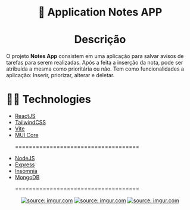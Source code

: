 <h1 align="center"> 
  🚀 Application Notes APP
</h1>

 <h1 align="center"> 
 Descrição
 </h1>
 <p>
 O projeto <strong> Notes App</strong> consistem em uma aplicação para salvar avisos de tarefas para serem realizadas. Após a feita a inserção da nota, pode ser atribuída a mesma como prioritária ou não. Tem como funcionalidades a aplicação: Inserir, priorizar, alterar e deletar. </p>
 
<h1>  💊💊 Technologies </h1>

- [ReactJS](https://https://reactjs.org/)
- [TailwindCSS](https://tailwindcss.com/)
- [Vite](https://vitejs.dev/)
- [MUI Core](https://mui.com/pt/core/)
  <p>====================================</p>
- [NodeJS](https://nodejs.org/)
- [Express](https://expressjs.com/pt-br/)
- [Insomnia](https://insomnia.rest/)
- [MongoDB](https://www.mongodb.com/)
  <p>====================================</p>

<p align="center">
<a href="https://imgur.com/8LqR1Tw"><img src="https://i.imgur.com/8LqR1Tw.png" title="source: imgur.com" /></a>
<a href="https://imgur.com/nlGfCnQ"><img src="https://i.imgur.com/nlGfCnQ.png" title="source: imgur.com" /></a>
<a href="https://imgur.com/K2i5qB9"><img src="https://i.imgur.com/K2i5qB9.png" title="source: imgur.com" /></a>
</p>

